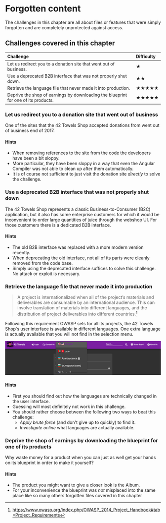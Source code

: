 # Forgotten content

The challenges in this chapter are all about files or features that were
simply forgotten and are completely unprotected against access.

## Challenges covered in this chapter

| Challenge                                                                          | Difficulty                     |
|:-----------------------------------------------------------------------------------|:-------------------------------|
| Let us redirect you to a donation site that went out of business.                  | ★                         |
| Use a deprecated B2B interface that was not properly shut down.                    | ★★                   |
| Retrieve the language file that never made it into production.                     | ★★★★★ |
| Deprive the shop of earnings by downloading the blueprint for one of its products. | ★★★★★ |

### Let us redirect you to a donation site that went out of business

One of the sites that the 42 Towels Shop accepted donations from went out of
business end of 2017.

#### Hints

* When removing references to the site from the code the developers have
  been a bit sloppy.
* More particular, they have been sloppy in a way that even the Angular
  Compiler was not able to clean up after them automatically.
* It is of course not sufficient to just visit the donation site
  _directly_ to solve the challenge.

### Use a deprecated B2B interface that was not properly shut down

The 42 Towels Shop represents a classic Business-to-Consumer (B2C)
application, but it also has some enterprise customers for which it
would be inconvenient to order large quantities of juice through the
webshop UI. For those customers there is a dedicated B2B interface.

#### Hints

* The old B2B interface was replaced with a more modern version
  recently.
* When deprecating the old interface, not all of its parts were cleanly
  removed from the code base.
* Simply using the deprecated interface suffices to solve this
  challenge. No attack or exploit is necessary.

### Retrieve the language file that never made it into production

> A project is internationalized when all of the project’s materials and
> deliverables are consumable by an international audience. This can
> involve translation of materials into different languages, and the
> distribution of project deliverables into different countries.[^1]

Following this requirement OWASP sets for all its projects, the 42 Towels
Shop's user interface is available in different languages. One extra
language is actually available that you will not find in the selection
menu.

![Language selection dropdown](/part2/img/languages.png)

#### Hints

* First you should find out how the languages are technically changed in
  the user interface.
* Guessing will most definitely not work in this challenge.
* You should rather choose between the following two ways to beat this
  challenge:
  * _Apply brute force_ (and don't give up to quickly) to find it.
  * _Investigate online_ what languages are actually available.

### Deprive the shop of earnings by downloading the blueprint for one of its products

Why waste money for a product when you can just as well get your hands
on its blueprint in order to make it yourself?

#### Hints

* The product you might want to give a closer look is the Album.
* For your inconvenience the blueprint was _not_ misplaced into the same
  place like so many others forgotten files covered in this chapter

[^1]: https://www.owasp.org/index.php/OWASP_2014_Project_Handbook#tab=Project_Requirements

